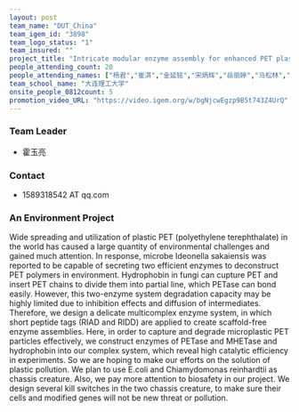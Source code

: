 ```yaml
---
layout: post
team_name: "DUT_China"
team_igem_id: "3898"
team_logo_status: "1"
team_insured: ""
project_title: "Intricate modular enzyme assembly for enhanced PET plastic degradation and metabolic flux"
people_attending_count: 20
people_attending_names: ["杨君","崔淇","金延铭","宋炳辉","岳丽婷","马松林","齐境萱","周海月","顾沛航","方陶松","张轩硕","朴舒芃","侯灵杰","李宗奇","陈思哲","张恩泽","张一涵","周文婧","霍玉亮","陈静"]
team_school_name: "大连理工大学"
onsite_people_0812count: 5
promotion_video_URL: "https://video.igem.org/w/bgNjcwEgzp9B5t743Z4UrQ"
---
```



### Team Leader
* 霍玉亮

### Contact
* 1589318542 AT qq.com

### An Environment Project

Wide spreading and utilization of plastic PET (polyethylene terephthalate) in the world has caused a large quantity of environmental challenges and gained much attention. In response, microbe Ideonella sakaiensis was reported to be capable of secreting two efficient enzymes to deconstruct PET polymers in environment. Hydrophobin in fungi can cupture PET and insert PET chains to divide them into partial line, which PETase can bond easily. However, this two-enzyme system degradation capacity may be highly limited due to inhibition effects and diffusion of intermediates. Therefore, we design a delicate multicomplex enzyme system, in which short peptide tags (RIAD and RIDD) are applied to create scaffold-free enzyme assemblies. Here, in order to capture and degrade microplastic PET particles effectively, we construct enzymes of PETase and MHETase and hydrophobin into our complex system, which reveal high catalytic efficiency in experiments. So we are hoping to make our efforts on the solution of plastic pollution. We plan to use E.coli and Chiamydomonas reinhardtii as chassis creature. Also, we pay more attention to biosafety in our project. We design several kill switches in the two chassis creature, to make sure their cells and modified genes will not be new threat or pollution.
